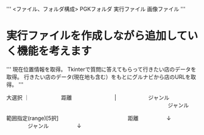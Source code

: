 '''
<ファイル、フォルダ構成>
PGKフォルダ
    実行ファイル
    画像ファイル
'''

# 実行ファイルを作成しながら追加していく機能を考えます

'''
現在位置情報を取得。
Tkinterで質問に答えてもらって行きたい店のデータを取得。
行きたい店のデータ(現在地も含む）をもとにグルナビから店のURLを取得。
 '''

 
大選択
｜　　　　　　距離　　　　　　　　|　　　　　　ジャンル
　　　　　　
　　　　　　　　　　　　　　　　　　　　　　　　ジャンル

 範囲指定(range)[5択]　　　　　　　　　　　　　距離
 　　　　　↓
　　　　ジャンル
　　　　　↓
　　　　　


